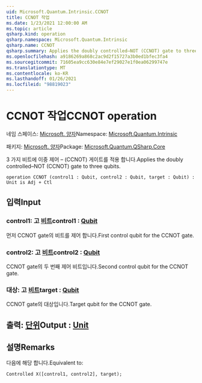 ```yaml
---
uid: Microsoft.Quantum.Intrinsic.CCNOT
title: CCNOT 작업
ms.date: 1/23/2021 12:00:00 AM
ms.topic: article
qsharp.kind: operation
qsharp.namespace: Microsoft.Quantum.Intrinsic
qsharp.name: CCNOT
qsharp.summary: Applies the doubly controlled–NOT (CCNOT) gate to three qubits.
ms.openlocfilehash: a9186269a868c2ac9d2f15727a3b0ed1bfec3fa4
ms.sourcegitcommit: 71605ea9cc630e84e7ef29027e1f0ea06299747e
ms.translationtype: MT
ms.contentlocale: ko-KR
ms.lasthandoff: 01/26/2021
ms.locfileid: "98819023"
---
```

# <a name="ccnot-operation"></a><span data-ttu-id="563b2-102">CCNOT 작업</span><span class="sxs-lookup"><span data-stu-id="563b2-102">CCNOT operation</span></span>

<span data-ttu-id="563b2-103">네임 스페이스: [Microsoft. 양자](xref:Microsoft.Quantum.Intrinsic)</span><span class="sxs-lookup"><span data-stu-id="563b2-103">Namespace: [Microsoft.Quantum.Intrinsic](xref:Microsoft.Quantum.Intrinsic)</span></span>

<span data-ttu-id="563b2-104">패키지: [Microsoft. 양자](https://nuget.org/packages/Microsoft.Quantum.QSharp.Core)</span><span class="sxs-lookup"><span data-stu-id="563b2-104">Package: [Microsoft.Quantum.QSharp.Core](https://nuget.org/packages/Microsoft.Quantum.QSharp.Core)</span></span>


<span data-ttu-id="563b2-105">3 가지 비트에 이중 제어 – (CCNOT) 게이트를 적용 합니다.</span><span class="sxs-lookup"><span data-stu-id="563b2-105">Applies the doubly controlled–NOT (CCNOT) gate to three qubits.</span></span>

```qsharp
operation CCNOT (control1 : Qubit, control2 : Qubit, target : Qubit) : Unit is Adj + Ctl
```


## <a name="input"></a><span data-ttu-id="563b2-106">입력</span><span class="sxs-lookup"><span data-stu-id="563b2-106">Input</span></span>

### <a name="control1--qubit"></a><span data-ttu-id="563b2-107">control1: 고 [비트](xref:microsoft.quantum.lang-ref.qubit)</span><span class="sxs-lookup"><span data-stu-id="563b2-107">control1 : [Qubit](xref:microsoft.quantum.lang-ref.qubit)</span></span>

<span data-ttu-id="563b2-108">먼저 CCNOT gate의 비트를 제어 합니다.</span><span class="sxs-lookup"><span data-stu-id="563b2-108">First control qubit for the CCNOT gate.</span></span>


### <a name="control2--qubit"></a><span data-ttu-id="563b2-109">control2: 고 [비트](xref:microsoft.quantum.lang-ref.qubit)</span><span class="sxs-lookup"><span data-stu-id="563b2-109">control2 : [Qubit](xref:microsoft.quantum.lang-ref.qubit)</span></span>

<span data-ttu-id="563b2-110">CCNOT gate의 두 번째 제어 비트입니다.</span><span class="sxs-lookup"><span data-stu-id="563b2-110">Second control qubit for the CCNOT gate.</span></span>


### <a name="target--qubit"></a><span data-ttu-id="563b2-111">대상: 고 [비트](xref:microsoft.quantum.lang-ref.qubit)</span><span class="sxs-lookup"><span data-stu-id="563b2-111">target : [Qubit](xref:microsoft.quantum.lang-ref.qubit)</span></span>

<span data-ttu-id="563b2-112">CCNOT gate의 대상입니다.</span><span class="sxs-lookup"><span data-stu-id="563b2-112">Target qubit for the CCNOT gate.</span></span>



## <a name="output--unit"></a><span data-ttu-id="563b2-113">출력: [단위](xref:microsoft.quantum.lang-ref.unit)</span><span class="sxs-lookup"><span data-stu-id="563b2-113">Output : [Unit](xref:microsoft.quantum.lang-ref.unit)</span></span>



## <a name="remarks"></a><span data-ttu-id="563b2-114">설명</span><span class="sxs-lookup"><span data-stu-id="563b2-114">Remarks</span></span>

<span data-ttu-id="563b2-115">다음에 해당 합니다.</span><span class="sxs-lookup"><span data-stu-id="563b2-115">Equivalent to:</span></span>

```qsharp
Controlled X([control1, control2], target);
```